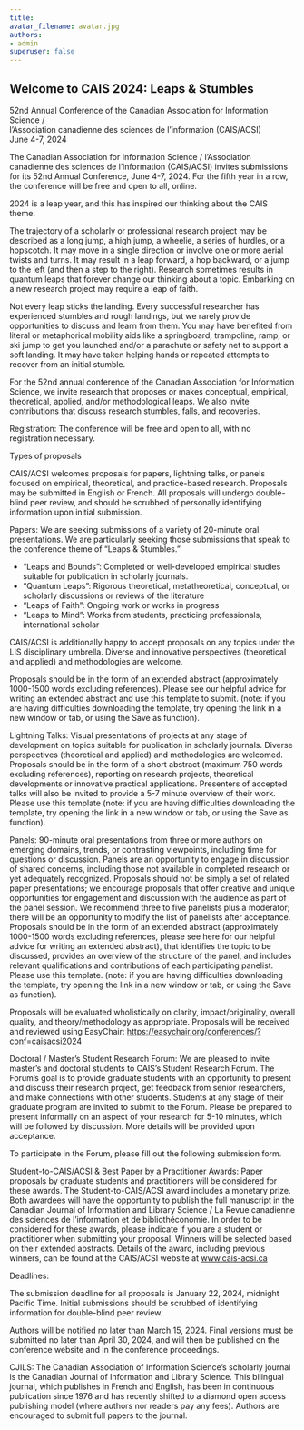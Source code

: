 ```yaml
---
title: 
avatar_filename: avatar.jpg
authors:
- admin
superuser: false
---
```

## Welcome to CAIS 2024: Leaps & Stumbles

52nd Annual Conference of the Canadian Association for Information Science /
<br>l’Association canadienne des sciences de l’information (CAIS/ACSI)
<br>June 4-7, 2024

The Canadian Association for Information Science / l’Association canadienne des sciences de l’information (CAIS/ACSI) invites submissions for its 52nd Annual Conference, June 4-7, 2024. For the fifth year in a row, the conference will be free and open to all, online.

2024 is a leap year, and this has inspired our thinking about the CAIS theme.

The trajectory of a scholarly or professional research project may be described as a long jump, a high jump, a wheelie, a series of hurdles, or a hopscotch. It may move in a single direction or involve one or more aerial twists and turns. It may result in a leap forward, a hop backward, or a jump to the left (and then a step to the right). Research sometimes results in quantum leaps that forever change our thinking about a topic. Embarking on a new research project may require a leap of faith.

Not every leap sticks the landing. Every successful researcher has experienced stumbles and rough landings, but we rarely provide opportunities to discuss and learn from them. You may have benefited from literal or metaphorical mobility aids like a springboard, trampoline, ramp, or ski jump to get you launched and/or a parachute or safety net to support a soft landing. It may have taken helping hands or repeated attempts to recover from an initial stumble.

For the 52nd annual conference of the Canadian Association for Information Science, we invite research that proposes or makes conceptual, empirical, theoretical, applied, and/or methodological leaps. We also invite contributions that discuss research stumbles, falls, and recoveries.

Registration: The conference will be free and open to all, with no registration necessary.

Types of proposals

CAIS/ACSI welcomes proposals for papers, lightning talks, or panels focused on empirical, theoretical, and practice-based research. Proposals may be submitted in English or French. All proposals will undergo double-blind peer review, and should be scrubbed of personally identifying information upon initial submission.

Papers: We are seeking submissions of a variety of 20-minute oral presentations. We are particularly seeking those submissions that speak to the conference theme of “Leaps & Stumbles.”

- “Leaps and Bounds”: Completed or well-developed empirical studies suitable for publication in scholarly journals.
- “Quantum Leaps”: Rigorous theoretical, metatheoretical, conceptual, or scholarly discussions or reviews of the literature
- “Leaps of Faith”: Ongoing work or works in progress
- “Leaps to Mind”: Works from students, practicing professionals, international scholar

CAIS/ACSI is additionally happy to accept proposals on any topics under the LIS disciplinary umbrella. Diverse and innovative perspectives (theoretical and applied) and methodologies are welcome.

Proposals should be in the form of an extended abstract (approximately 1000-1500 words excluding references). Please see our helpful advice for writing an extended abstract and use this template to submit. (note: if you are having difficulties downloading the template, try opening the link in a new window or tab, or using the Save as function).

Lightning Talks: Visual presentations of projects at any stage of development on topics suitable for publication in scholarly journals. Diverse perspectives (theoretical and applied) and methodologies are welcomed. Proposals should be in the form of a short abstract (maximum 750 words excluding references), reporting on research projects, theoretical developments or innovative practical applications. Presenters of accepted talks will also be invited to provide a 5-7 minute overview of their work. Please use this template (note: if you are having difficulties downloading the template, try opening the link in a new window or tab, or using the Save as function).

Panels: 90-minute oral presentations from three or more authors on emerging domains, trends, or contrasting viewpoints, including time for questions or discussion. Panels are an opportunity to engage in discussion of shared concerns, including those not available in completed research or yet adequately recognized. Proposals should not be simply a set of related paper presentations; we encourage proposals that offer creative and unique opportunities for engagement and discussion with the audience as part of the panel session. We recommend three to five panelists plus a moderator; there will be an opportunity to modify the list of panelists after acceptance. Proposals should be in the form of an extended abstract (approximately 1000-1500 words excluding references, please see here for our helpful advice for writing an extended abstract), that identifies the topic to be discussed, provides an overview of the structure of the panel, and includes relevant qualifications and contributions of each participating panelist. Please use this template. (note: if you are having difficulties downloading the template, try opening the link in a new window or tab, or using the Save as function).

Proposals will be evaluated wholistically on clarity, impact/originality, overall quality, and theory/methodology as appropriate. Proposals will be received and reviewed using EasyChair: https://easychair.org/conferences/?conf=caisacsi2024

Doctoral / Master’s Student Research Forum: We are pleased to invite master’s and doctoral students to CAIS’s Student Research Forum. The Forum’s goal is to provide graduate students with an opportunity to present and discuss their research project, get feedback from senior researchers, and make connections with other students. Students at any stage of their graduate program are invited to submit to the Forum. Please be prepared to present informally on an aspect of your research for 5-10 minutes, which will be followed by discussion. More details will be provided upon acceptance.

To participate in the Forum, please fill out the following submission form.

Student-to-CAIS/ACSI & Best Paper by a Practitioner Awards: Paper proposals by graduate students and practitioners will be considered for these awards. The Student-to-CAIS/ACSI award includes a monetary prize. Both awardees will have the opportunity to publish the full manuscript in the Canadian Journal of Information and Library Science / La Revue canadienne des sciences de l’information et de bibliothéconomie. In order to be considered for these awards, please indicate if you are a student or practitioner when submitting your proposal. Winners will be selected based on their extended abstracts. Details of the award, including previous winners, can be found at the CAIS/ACSI website at www.cais-acsi.ca

Deadlines:

The submission deadline for all proposals is January 22, 2024, midnight Pacific Time. Initial submissions should be scrubbed of identifying information for double-blind peer review.

Authors will be notified no later than March 15, 2024. Final versions must be submitted no later than April 30, 2024, and will then be published on the conference website and in the conference proceedings.

CJILS: The Canadian Association of Information Science’s scholarly journal is the Canadian Journal of Information and Library Science. This bilingual journal, which publishes in French and English, has been in continuous publication since 1976 and has recently shifted to a diamond open access publishing model (where authors nor readers pay any fees). Authors are encouraged to submit full papers to the journal.
